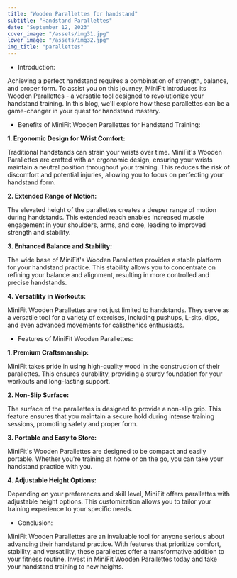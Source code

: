 ```yaml
---
title: "Wooden Parallettes for handstand"
subtitle: "Handstand Parallettes"
date: "September 12, 2023"
cover_image: "/assets/img31.jpg"
lower_image: "/assets/img32.jpg"
img_title: "parallettes"
---
```


* Introduction:

Achieving a perfect handstand requires a combination of strength, balance, and proper form. To assist you on this journey, MiniFit introduces its Wooden Parallettes - a versatile tool designed to revolutionize your handstand training. In this blog, we'll explore how these parallettes can be a game-changer in your quest for handstand mastery.

* Benefits of MiniFit Wooden Parallettes for Handstand Training:

**1. Ergonomic Design for Wrist Comfort:**

   Traditional handstands can strain your wrists over time. MiniFit's Wooden Parallettes are crafted with an ergonomic design, ensuring your wrists maintain a neutral position throughout your training. This reduces the risk of discomfort and potential injuries, allowing you to focus on perfecting your handstand form.

**2. Extended Range of Motion:**

   The elevated height of the parallettes creates a deeper range of motion during handstands. This extended reach enables increased muscle engagement in your shoulders, arms, and core, leading to improved strength and stability.

**3. Enhanced Balance and Stability:**

   The wide base of MiniFit's Wooden Parallettes provides a stable platform for your handstand practice. This stability allows you to concentrate on refining your balance and alignment, resulting in more controlled and precise handstands.

**4. Versatility in Workouts:**

   MiniFit Wooden Parallettes are not just limited to handstands. They serve as a versatile tool for a variety of exercises, including pushups, L-sits, dips, and even advanced movements for calisthenics enthusiasts.

* Features of MiniFit Wooden Parallettes:

**1. Premium Craftsmanship:**

   MiniFit takes pride in using high-quality wood in the construction of their parallettes. This ensures durability, providing a sturdy foundation for your workouts and long-lasting support.

**2. Non-Slip Surface:**

   The surface of the parallettes is designed to provide a non-slip grip. This feature ensures that you maintain a secure hold during intense training sessions, promoting safety and proper form.

**3. Portable and Easy to Store:**

   MiniFit's Wooden Parallettes are designed to be compact and easily portable. Whether you're training at home or on the go, you can take your handstand practice with you.

**4. Adjustable Height Options:**

   Depending on your preferences and skill level, MiniFit offers parallettes with adjustable height options. This customization allows you to tailor your training experience to your specific needs.

* Conclusion:

MiniFit Wooden Parallettes are an invaluable tool for anyone serious about advancing their handstand practice. With features that prioritize comfort, stability, and versatility, these parallettes offer a transformative addition to your fitness routine. Invest in MiniFit Wooden Parallettes today and take your handstand training to new heights.
